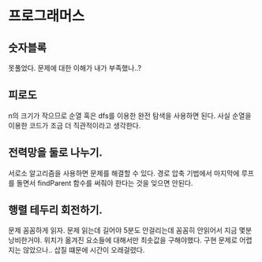 # 프로그래머스

## 숫자블록

못풀었다. 문제에 대한 이해가 내가 부족했나..?

## 피로도

n의 크기가 작으므로 순열 혹은 dfs를 이용한 완전 탐색을 사용하면 된다. 사실 순열을 이용한 코드가 조금 더 직관적이라고 생각한다.

## 전력망을 둘로 나누기.

서로소 알고리즘을 사용하면 문제를 해결할 수 있다. 경로 압축 기법에서 마지막에 루프를 돌면서 findParent 함수를 써줘야 한다는 것을 잊으면 안된다.

## 행렬 테두리 회전하기.

문제 꼼꼼하게 읽자. 문제 읽는데 길어야 5분도 안걸리는데 꼼꼼히 안읽어서 지금 몇분 낭비한거야. 위치가 옮겨진 요소들에 대해서만 최솟값을 구해야했다. 구현 문제로 어렵지는 않았으나.. 삽질 떄문에 시간이 오래걸렸다.
